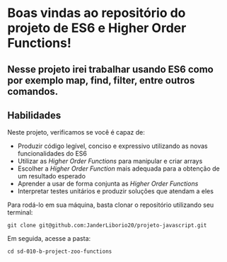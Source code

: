 # Boas vindas ao repositório do projeto de ES6 e Higher Order Functions!

Nesse projeto irei trabalhar usando ES6 como por exemplo map, find, filter, entre outros comandos. 
---
## Habilidades

Neste projeto, verificamos se você é capaz de:

- Produzir código legível, conciso e expressivo utilizando as novas funcionalidades do ES6
- Utilizar as _Higher Order Functions_ para manipular e criar arrays
- Escolher a _Higher Order Function_ mais adequada para a obtenção de um resultado esperado
- Aprender a usar de forma conjunta as _Higher Order Functions_
- Interpretar testes unitários e produzir soluções que atendam a eles


Para rodá-lo em sua máquina, basta clonar o repositório utilizando seu terminal:

```
git clone git@github.com:JanderLiborio20/projeto-javascript.git
```

Em seguida, acesse a pasta:

```
cd sd-010-b-project-zoo-functions
```
